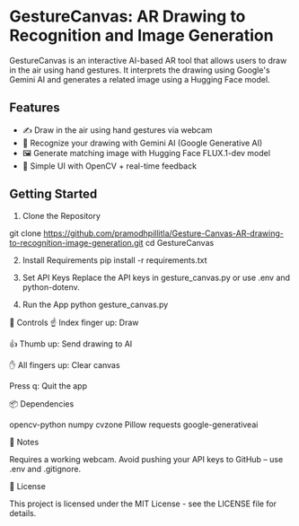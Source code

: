 # GestureCanvas: AR Drawing to Recognition and Image Generation

GestureCanvas is an interactive AI-based AR tool that allows users to draw in the air using hand gestures. It interprets the drawing using Google's Gemini AI and generates a related image using a Hugging Face model.

## Features

- ✍️ Draw in the air using hand gestures via webcam
- 🧠 Recognize your drawing with Gemini AI (Google Generative AI)
- 🖼️ Generate matching image with Hugging Face FLUX.1-dev model
- 🎯 Simple UI with OpenCV + real-time feedback

## Getting Started

1. Clone the Repository

git clone https://github.com/pramodhpillitla/Gesture-Canvas-AR-drawing-to-recognition-image-generation.git
cd GestureCanvas

2. Install Requirements
pip install -r requirements.txt

3. Set API Keys
Replace the API keys in gesture_canvas.py or use .env and python-dotenv.

4. Run the App
python gesture_canvas.py

🧪 Controls
☝️ Index finger up: Draw

👍 Thumb up: Send drawing to AI

✋ All fingers up: Clear canvas

Press q: Quit the app

📦 Dependencies

opencv-python
numpy
cvzone
Pillow
requests
google-generativeai

📌 Notes

Requires a working webcam.
Avoid pushing your API keys to GitHub – use .env and .gitignore.

📄 License

This project is licensed under the MIT License - see the LICENSE file for details.

